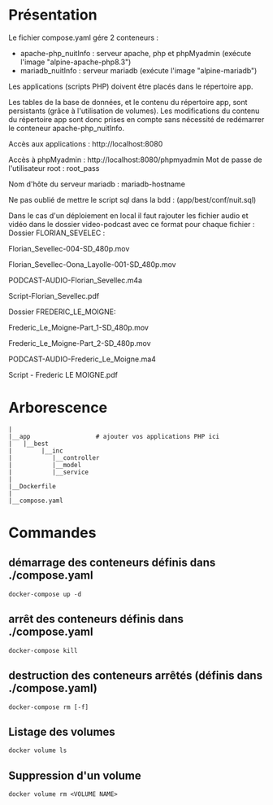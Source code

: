 # Présentation

Le fichier compose.yaml gére 2 conteneurs :
- apache-php_nuitInfo : serveur apache, php et phpMyadmin (exécute l'image "alpine-apache-php8.3")
- mariadb_nuitInfo : serveur mariadb (exécute l'image "alpine-mariadb")

Les applications (scripts PHP) doivent être placés dans le répertoire app.

Les tables de la base de données, et le contenu du répertoire app, sont persistants (grâce à l'utilisation de volumes).
Les modifications du contenu du répertoire app sont donc prises en compte sans nécessité de redémarrer le conteneur apache-php_nuitInfo.

Accès aux applications :
http://localhost:8080

Accès à phpMyadmin :
http://localhost:8080/phpmyadmin
Mot de passe de l'utilisateur root : root_pass

Nom d'hôte du serveur mariadb : mariadb-hostname

Ne pas oublié de mettre le script sql dans la bdd : (app/best/conf/nuit.sql)

Dans le cas d'un déploiement en local il faut rajouter les fichier audio et vidéo dans le dossier video-podcast avec ce format pour chaque fichier :
Dossier FLORIAN_SEVELEC :

Florian_Sevellec-004-SD_480p.mov

Florian_Sevellec-Oona_Layolle-001-SD_480p.mov

PODCAST-AUDIO-Florian_Sevellec.m4a

Script-Florian_Sevellec.pdf

Dossier FREDERIC_LE_MOIGNE:

Frederic_Le_Moigne-Part_1-SD_480p.mov

Frederic_Le_Moigne-Part_2-SD_480p.mov

PODCAST-AUDIO-Frederic_Le_Moigne.ma4

Script - Frederic LE MOIGNE.pdf




# Arborescence
    |
    |__app                  # ajouter vos applications PHP ici
    |   |__best
    |        |__inc
    |           |__controller
    |           |__model
    |           |__service
    |
    |__Dockerfile
    |
    |__compose.yaml


# Commandes

## démarrage des conteneurs définis dans ./compose.yaml

    docker-compose up -d


## arrêt des conteneurs définis dans ./compose.yaml

    docker-compose kill


## destruction des conteneurs arrêtés (définis dans ./compose.yaml)

    docker-compose rm [-f]


## Listage des volumes

    docker volume ls


## Suppression d'un volume

    docker volume rm <VOLUME NAME>
